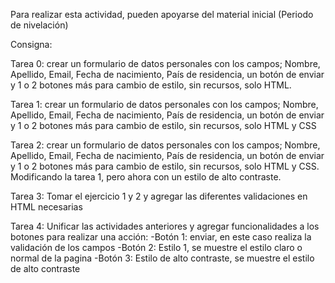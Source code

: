 Para realizar esta actividad, pueden apoyarse del material inicial (Periodo de nivelación)

Consigna:

Tarea 0: crear un formulario de datos personales con los campos; Nombre, Apellido, Email, Fecha de nacimiento, País de residencia, un botón de enviar y 1 o 2 botones más para cambio de estilo, sin recursos, solo HTML.

Tarea 1: crear un formulario de datos personales con los campos; Nombre, Apellido, Email, Fecha de nacimiento, País de residencia, un botón de enviar y 1 o 2 botones más para cambio de estilo, sin recursos, solo HTML y CSS
 
Tarea 2: crear un formulario de datos personales con los campos; Nombre, Apellido, Email, Fecha de nacimiento, País de residencia, un botón de enviar y 1 o 2 botones más para cambio de estilo, sin recursos, solo HTML y CSS. Modificando la tarea 1, pero ahora con un estilo de alto contraste.
 

Tarea 3: Tomar el ejercicio 1 y 2 y agregar las diferentes validaciones en HTML necesarias
 

Tarea 4: Unificar las actividades anteriores y agregar funcionalidades a los botones para realizar una acción:
    -Botón 1: enviar, en este caso realiza la validación de los campos
    -Botón 2: Estilo 1, se muestre el estilo claro o normal de la pagina
    -Botón 3: Estilo de alto contraste, se muestre el estilo de alto contraste

